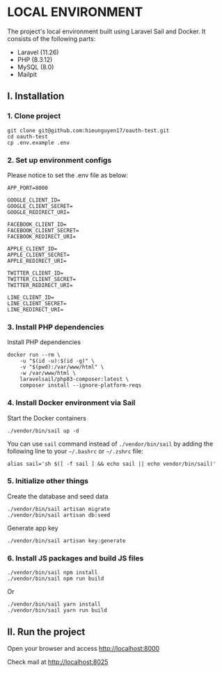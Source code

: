# LOCAL ENVIRONMENT

The project's local environment built using Laravel Sail and Docker. It consists of the following parts:

- Laravel (11.26)
- PHP (8.3.12)
- MySQL (8.0)
- Mailpit

## I. Installation

### 1. Clone project

```
git clone git@github.com:hieunguyen17/oauth-test.git
cd oauth-test
cp .env.example .env
```
### 2. Set up environment configs
Please notice to set the .env file as below:
```
APP_PORT=8000

GOOGLE_CLIENT_ID=
GOOGLE_CLIENT_SECRET=
GOOGLE_REDIRECT_URI=

FACEBOOK_CLIENT_ID=
FACEBOOK_CLIENT_SECRET=
FACEBOOK_REDIRECT_URI=

APPLE_CLIENT_ID=
APPLE_CLIENT_SECRET=
APPLE_REDIRECT_URI=

TWITTER_CLIENT_ID=
TWITTER_CLIENT_SECRET=
TWITTER_REDIRECT_URI=

LINE_CLIENT_ID=
LINE_CLIENT_SECRET=
LINE_REDIRECT_URI=
```
### 3. Install PHP dependencies
Install PHP dependencies

```
docker run --rm \
    -u "$(id -u):$(id -g)" \
    -v "$(pwd):/var/www/html" \
    -w /var/www/html \
    laravelsail/php83-composer:latest \
    composer install --ignore-platform-reqs
```

### 4. Install Docker environment via Sail

Start the Docker containers
```
./vendor/bin/sail up -d
```
You can use `sail` command instead of `./vendor/bin/sail` by adding the following line to your `~/.bashrc` or `~/.zshrc` file:

```
alias sail='sh $([ -f sail ] && echo sail || echo vendor/bin/sail)'
```

### 5. Initialize other things

Create the database and seed data

```
./vendor/bin/sail artisan migrate
./vendor/bin/sail artisan db:seed
```
Generate app key
```
./vendor/bin/sail artisan key:generate
```

### 6. Install JS packages and build JS files
```
./vendor/bin/sail npm install
./vendor/bin/sail npm run build
```
Or
```
./vendor/bin/sail yarn install
./vendor/bin/sail yarn run build
```

## II. Run the project

Open your browser and access [http://localhost:8000](http://localhost:8000)

Check mail at [http://localhost:8025](http://localhost:8025)
